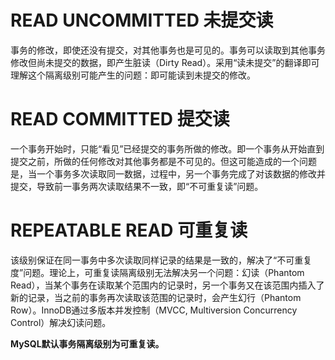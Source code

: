 # READ UNCOMMITTED 未提交读
事务的修改，即使还没有提交，对其他事务也是可见的。事务可以读取到其他事务修改但尚未提交的数据，即产生脏读（Dirty Read）。采用“读未提交”的翻译即可理解这个隔离级别可能产生的问题：即可能读到未提交的修改。

# READ COMMITTED 提交读
一个事务开始时，只能“看见”已经提交的事务所做的修改。即一个事务从开始直到提交之前，所做的任何修改对其他事务都是不可见的。但这可能造成的一个问题是，当一个事务多次读取同一数据，过程中，另一个事务完成了对该数据的修改并提交，导致前一事务两次读取结果不一致，即“不可重复读”问题。

# REPEATABLE READ 可重复读
该级别保证在同一事务中多次读取同样记录的结果是一致的，解决了“不可重复度”问题。理论上，可重复读隔离级别无法解决另一个问题：幻读（Phantom Read），当某个事务在读取某个范围内的记录时，另一个事务又在该范围内插入了新的记录，当之前的事务再次读取该范围的记录时，会产生幻行（Phantom Row）。InnoDB通过多版本并发控制（MVCC, Multiversion Concurrency Control）解决幻读问题。


**MySQL默认事务隔离级别为可重复读。**